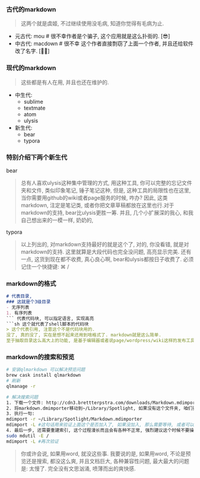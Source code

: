 ### 古代的markdown

> 这两个就是虞姬, 不过继续使用没毛病, 知道你觉得有毛病为止.

- 元古代: mou  # 很不幸作者是个骗子, 这个应用就是这么扑街的. [😎]
- 中古代: macdown # 很不幸 这个作者直接剽窃了上面一个作者, 并且还给软件改了名字. [🤦‍♀️]

### 现代的markdown

> 这些都是有人在用, 并且也还在维护的.

- 中生代: 
  - sublime 
  - textmate
  - atom
  - ulysis
- 新生代:
  - bear
  - typora

### 特别介绍下两个新生代

bear

> 总有人喜欢ulysis这种集中管理的方式, 用这种工具, 你可以完整的忘记文件夹和文件, 类似印象笔记, 锤子笔记这种, 但是, 这种工具的局限性也在这里, 当你需要用github的wiki或者page服务的时候, 咋办? 因此, 这类markdown, 注定是笔记类, 或者你把文章草稿都放在这里也行.对于markdown的支持, bear比ulysis更胜一筹.
> 并且, 几个小扩展深的我心, 和我自己想出来的一模一样, 奶奶的, 

typora

> 以上列出的, 对markdown支持最好的就是这个了, 对的, 你没看错, 就是对markdown的支持. 这里就算是大段代码也完全没问题, 高亮显示完美. 还有一点, 这货到现在都不收费, 真心良心啊, bear和ulysis都按日子收费了.
> 必须记住一个快捷键: ⌘ /

### markdown的格式

```markdown
# 代表目录, 
### 这就是个3级目录
- 无序列表
1. 有序列表
​``` 代表代码块, 可以指定语言, 实现高亮
​```sh 这个就代表了shell脚本的代码块  
> 这个代表引用, 注意这个不是代码块用的.
没了, 真的没了, 实在是想不起来还用到啥格式了. markdown就是这么简单.
至于抽取目录这么高大上的功能, 是基于编辑器或者说page/wordpress/wiki这样的发布工具的. 和文档本身无关.
```

### markdown的搜索和预览

```sh
# 安装qlmarkdown 可以解决预览问题
brew cask install qlmarkdown
# 刷新
qlmanage -r 

# 解决搜索问题
1. 下载一个文件: http://cdn3.brettterpstra.com/downloads/Markdown.mdimporter.zip
2. 将markdown.dmimporter移动到~/Library/Spotlight, 如果没有这个文件夹, 咱们要自己个建, 注意大小写Spotlight, 首字母大写
3. 执行一句:
mdimport -r ~/Library/Spotlight/Markdown.mdimporter
mdimport -L #这句话用来验证上面这个是否加入了, 如果没加入, 那么需要等待, 或者可以尝试做做第四步重建索引.
4. 最后一步, 还需要重建索引, 这个过程漫长而且会有各种不正常, 强烈建议这个时候不要操作mac, 建议可以出去玩玩啥的, 反正我等了半个小时还是没好, 然后我出去吃了个饭, 就好了. 大约总时间2个小时之后, OK了.
sudo mdutil -E /
mdimport -L #再次验证
```

> 你或许会说, 如果用word, 就没这些事. 我要说的是, 如果用word, 不论是预览还是搜索, 都没这么爽, 并且文档巨大, 各种兼容性问题, 最大最大的问题是: 太慢了. 完全没有文思汹涌, 喷薄而出的爽快感.